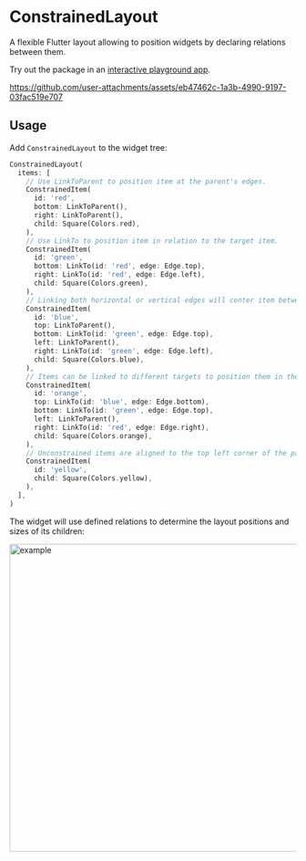 # ConstrainedLayout

A flexible Flutter layout allowing to position widgets by declaring relations between them.

Try out the package in an [interactive playground app](https://tomwyr.github.io/constrained-layout/).

https://github.com/user-attachments/assets/eb47462c-1a3b-4990-9197-03fac519e707

## Usage

Add `ConstrainedLayout` to the widget tree:

```dart
ConstrainedLayout(
  items: [
    // Use LinkToParent to position item at the parent's edges.
    ConstrainedItem(
      id: 'red',
      bottom: LinkToParent(),
      right: LinkToParent(),
      child: Square(Colors.red),
    ),
    // Use LinkTo to position item in relation to the target item.
    ConstrainedItem(
      id: 'green',
      bottom: LinkTo(id: 'red', edge: Edge.top),
      right: LinkTo(id: 'red', edge: Edge.left),
      child: Square(Colors.green),
    ),
    // Linking both horizontal or vertical edges will center item between target edges.
    ConstrainedItem(
      id: 'blue',
      top: LinkToParent(),
      bottom: LinkTo(id: 'green', edge: Edge.top),
      left: LinkToParent(),
      right: LinkTo(id: 'green', edge: Edge.left),
      child: Square(Colors.blue),
    ),
    // Items can be linked to different targets to position them in the desired way.
    ConstrainedItem(
      id: 'orange',
      top: LinkTo(id: 'blue', edge: Edge.bottom),
      bottom: LinkTo(id: 'green', edge: Edge.top),
      left: LinkToParent(),
      right: LinkTo(id: 'red', edge: Edge.right),
      child: Square(Colors.orange),
    ),
    // Unconstrained items are aligned to the top left corner of the parent.
    ConstrainedItem(
      id: 'yellow',
      child: Square(Colors.yellow),
    ),
  ],
)
```

The widget will use defined relations to determine the layout positions and sizes of its children:

<img width="539" alt="example" src="https://github.com/user-attachments/assets/22978362-9844-46cf-8df1-9c3585693a65">
